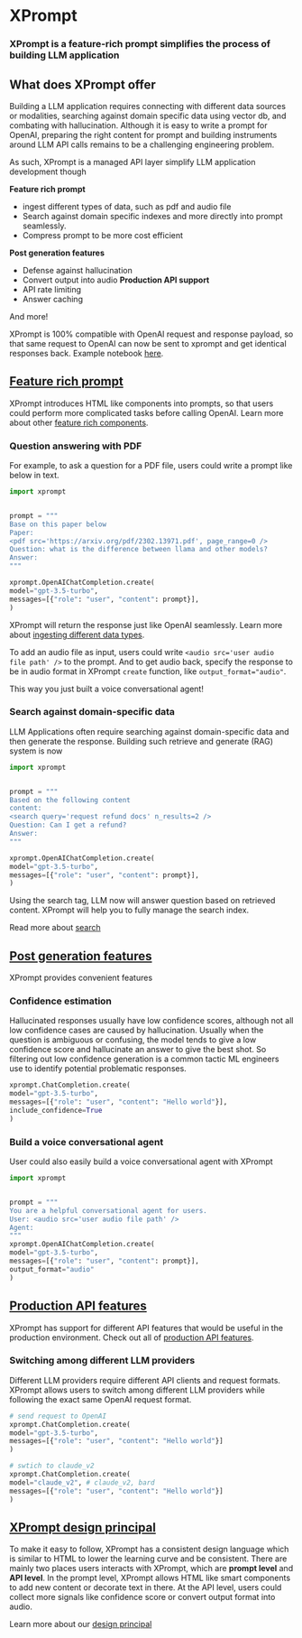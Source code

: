  # XPrompt


### XPrompt is a feature-rich prompt simplifies the process of building LLM application


## What does XPrompt offer


Building a LLM application requires connecting with different data sources or modalities, searching against domain specific data using vector db, and combating with hallucination. Although it is easy to write a prompt for OpenAI, preparing the right content for prompt and building instruments around LLM API calls remains to be a challenging engineering problem.


As such, XPrompt is a managed API layer simplify LLM application development though


**Feature rich prompt**
- ingest different types of data, such as pdf and audio file
- Search against domain specific indexes and more directly into prompt seamlessly.
- Compress prompt to be more cost efficient


**Post generation features**
- Defense against hallucination
- Convert output into audio
**Production API support**
- API rate limiting
- Answer caching

And more!


XPrompt is 100% compatible with OpenAI request and response payload, so that same request to OpenAI can now be sent to xprompt and get identical responses back. Example notebook [here](./example_notebooks/demo.ipynb).


## [Feature rich prompt](./features/feature_rich_prompt.md)


XPrompt introduces HTML like components into prompts, so that users could perform more complicated tasks before calling OpenAI. Learn more about other [feature rich components](./features/feature_rich_prompt.md).


### Question answering with PDF
For example, to ask a question for a PDF file, users could write a prompt like below in text.

```python
import xprompt


prompt = """
Base on this paper below
Paper:
<pdf src='https://arxiv.org/pdf/2302.13971.pdf', page_range=0 />
Question: what is the difference between llama and other models?
Answer:
"""

xprompt.OpenAIChatCompletion.create(
model="gpt-3.5-turbo",
messages=[{"role": "user", "content": prompt}],
)
```


XPrompt will return the response just like OpenAI seamlessly.
Learn more about [ingesting different data types](./features/data_ingestion.md).




To add an audio file as input, users could write `<audio src='user audio file path' />` to the prompt. And to get audio back, specify the response to be in audio format in XPrompt `create` function, like `output_format="audio"`.


This way you just built a voice conversational agent!
### Search against domain-specific data
LLM Applications often require searching against domain-specific data and then generate the response. Building such retrieve and generate (RAG) system is now

```python
import xprompt


prompt = """
Based on the following content
content:
<search query='request refund docs' n_results=2 />
Question: Can I get a refund?
Answer:
"""

xprompt.OpenAIChatCompletion.create(
model="gpt-3.5-turbo",
messages=[{"role": "user", "content": prompt}],
)
```


Using the search tag, LLM now will answer question based on retrieved content. XPrompt will help you to fully manage the search index.


Read more about [search](./features/search.md)




## [Post generation features](./features/post_generation.md)
XPrompt provides convenient features
### Confidence estimation
Hallucinated responses usually have low confidence scores, although not all low confidence cases are caused by hallucination. Usually when the question is ambiguous or confusing, the model tends to give a low confidence score and hallucinate an answer to give the best shot. So filtering out low confidence generation is a common tactic ML engineers use to identify potential problematic responses.




```python
xprompt.ChatCompletion.create(
model="gpt-3.5-turbo",
messages=[{"role": "user", "content": "Hello world"}],
include_confidence=True
)
```


### Build a voice conversational agent


User could also easily build a voice conversational agent with XPrompt


```python
import xprompt


prompt = """
You are a helpful conversational agent for users.
User: <audio src='user audio file path' />
Agent:
"""
xprompt.OpenAIChatCompletion.create(
model="gpt-3.5-turbo",
messages=[{"role": "user", "content": prompt}],
output_format="audio"
)
```


## [Production API features](./features/post_generation.md)
XPrompt has support for different API features that would be useful in the production environment. Check out all of [production API features](./features/api_features.md).


### Switching among different LLM providers
Different LLM providers require different API clients and request formats. XPrompt allows users to switch among different LLM providers while following the exact same OpenAI request format.


```python
# send request to OpenAI
xprompt.ChatCompletion.create(
model="gpt-3.5-turbo",
messages=[{"role": "user", "content": "Hello world"}]
)

# swtich to claude_v2
xprompt.ChatCompletion.create(
model="claude_v2", # claude_v2, bard
messages=[{"role": "user", "content": "Hello world"}]
)
```




## [XPrompt design principal](./features/xprompt_design_principal.md)
To make it easy to follow, XPrompt has a consistent design language which is similar to HTML to lower the learning curve and be consistent.
There are mainly two places users interacts with XPrompt, which are **prompt level** and **API level**.
In the prompt level, XPrompt allows HTML like smart components to add new content or decorate text in there.
At the API level, users could collect more signals like confidence score or convert output format into audio.


Learn more about our [design principal](./features/xprompt_design_principal.md)

